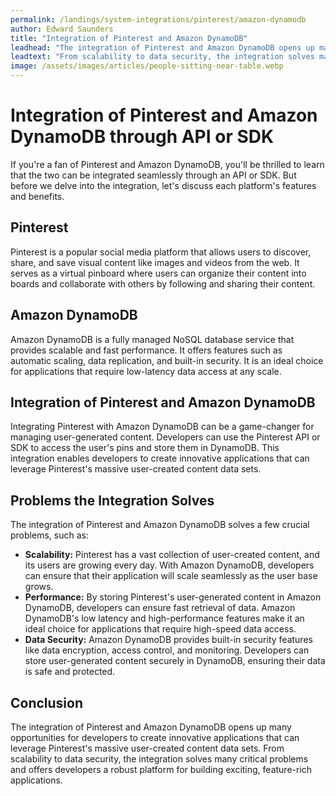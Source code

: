 ```yaml
---
permalink: /landings/system-integrations/pinterest/amazon-dynamodb
author: Edward Saunders
title: "Integration of Pinterest and Amazon DynamoDB"
leadhead: "The integration of Pinterest and Amazon DynamoDB opens up many opportunities for developers to create innovative applications that can leverage Pinterest's massive user-created content data sets"
leadtext: "From scalability to data security, the integration solves many critical problems and offers developers a robust platform for building exciting, feature-rich applications."
image: /assets/images/articles/people-sitting-near-table.webp
---
```

<div class="arttext">	<h1>Integration of Pinterest and Amazon DynamoDB through API or SDK</h1>
	<p>If you're a fan of Pinterest and Amazon DynamoDB, you'll be thrilled to learn that the two can be integrated seamlessly through an API or SDK. But before we delve into the integration, let's discuss each platform's features and benefits.</p>
	<h2>Pinterest</h2>
	<p>Pinterest is a popular social media platform that allows users to discover, share, and save visual content like images and videos from the web. It serves as a virtual pinboard where users can organize their content into boards and collaborate with others by following and sharing their content.</p>
	<h2>Amazon DynamoDB</h2>
	<p>Amazon DynamoDB is a fully managed NoSQL database service that provides scalable and fast performance. It offers features such as automatic scaling, data replication, and built-in security. It is an ideal choice for applications that require low-latency data access at any scale.</p>
	<h2>Integration of Pinterest and Amazon DynamoDB</h2>
	<p>Integrating Pinterest with Amazon DynamoDB can be a game-changer for managing user-generated content. Developers can use the Pinterest API or SDK to access the user's pins and store them in DynamoDB. This integration enables developers to create innovative applications that can leverage Pinterest's massive user-created content data sets.</p>
	<h2>Problems the Integration Solves</h2>
	<p>The integration of Pinterest and Amazon DynamoDB solves a few crucial problems, such as:</p>
	<ul>
		<li><strong>Scalability:</strong> Pinterest has a vast collection of user-created content, and its users are growing every day. With Amazon DynamoDB, developers can ensure that their application will scale seamlessly as the user base grows.</li>
		<li><strong>Performance:</strong> By storing Pinterest's user-generated content in Amazon DynamoDB, developers can ensure fast retrieval of data. Amazon DynamoDB's low latency and high-performance features make it an ideal choice for applications that require high-speed data access.</li>
		<li><strong>Data Security:</strong> Amazon DynamoDB provides built-in security features like data encryption, access control, and monitoring. Developers can store user-generated content securely in DynamoDB, ensuring their data is safe and protected.</li>
	</ul>
	<h2>Conclusion</h2>
	<p>The integration of Pinterest and Amazon DynamoDB opens up many opportunities for developers to create innovative applications that can leverage Pinterest's massive user-created content data sets. From scalability to data security, the integration solves many critical problems and offers developers a robust platform for building exciting, feature-rich applications. </p>
</div>